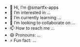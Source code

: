 - 👋 Hi, I’m @smartfx-apps
- 👀 I’m interested in ...
- 🌱 I’m currently learning ...
- 💞️ I’m looking to collaborate on ...
- 📫 How to reach me ...
- 😄 Pronouns: ...
- ⚡ Fun fact: ...

<!---
smartfx-apps/smartfx-apps is a ✨ special ✨ repository because its `README.md` (this file) appears on your GitHub profile.
You can click the Preview link to take a look at your changes.
--->
